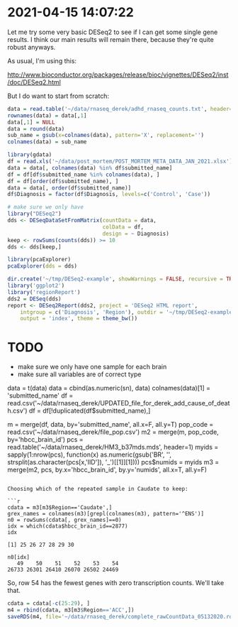 # 2021-04-15 14:07:22

Let me try some very basic DESeq2 to see if I can get some single gene results.
I think our main results will remain there, because they're quite robust
anyways.

As usual, I'm using this:

http://www.bioconductor.org/packages/release/bioc/vignettes/DESeq2/inst/doc/DESeq2.html

But I do want to start from scratch:

```r
data = read.table('~/data/rnaseq_derek/adhd_rnaseq_counts.txt', header=1)
rownames(data) = data[,1]
data[,1] = NULL
data = round(data)
sub_name = gsub(x=colnames(data), pattern='X', replacement='')
colnames(data) = sub_name

library(gdata)
df = read.xls('~/data/post_mortem/POST_MORTEM_META_DATA_JAN_2021.xlsx')
data = data[, colnames(data) %in% df$submitted_name]
df = df[df$submitted_name %in% colnames(data), ]
df = df[order(df$submitted_name), ]
data = data[, order(df$submitted_name)]
df$Diagnosis = factor(df$Diagnosis, levels=c('Control', 'Case'))

# make sure we only have 
library("DESeq2")
dds <- DESeqDataSetFromMatrix(countData = data,
                              colData = df,
                              design = ~ Diagnosis)
keep <- rowSums(counts(dds)) >= 10
dds <- dds[keep,]

library(pcaExplorer)
pcaExplorer(dds = dds)

dir.create('~/tmp/DESeq2-example', showWarnings = FALSE, recursive = TRUE)
library('ggplot2')
library('regionReport')
dds2 = DESeq(dds)
report <- DESeq2Report(dds2, project = 'DESeq2 HTML report',
    intgroup = c('Diagnosis', 'Region'), outdir = '~/tmp/DESeq2-example',
    output = 'index', theme = theme_bw())
```

# TODO
 * make sure we only have one sample for each brain
 * make sure all variables are of correct type












data = t(data)
data = cbind(as.numeric(sn), data)
colnames(data)[1] = 'submitted_name'
df = read.csv('~/data/rnaseq_derek/UPDATED_file_for_derek_add_cause_of_death.csv')
df = df[!duplicated(df$submitted_name),]

m = merge(df, data, by='submitted_name', all.x=F, all.y=T)
pop_code = read.csv('~/data/rnaseq_derek/file_pop.csv')
m2 = merge(m, pop_code, by='hbcc_brain_id')
pcs = read.table('~/data/rnaseq_derek/HM3_b37mds.mds', header=1)
myids = sapply(1:nrow(pcs), function(x) as.numeric(gsub('BR', '',
                                                        strsplit(as.character(pcs[x,'IID']), '_')[[1]][1])))
pcs$numids = myids
m3 = merge(m2, pcs, by.x='hbcc_brain_id', by.y='numids', all.x=T, all.y=F)
```

Choosing which of the repeated sample in Caudate to keep:

```r
cdata = m3[m3$Region=='Caudate',]
grex_names = colnames(m3)[grepl(colnames(m3), pattern='^ENS')]
n0 = rowSums(cdata[, grex_names]==0)
idx = which(cdata$hbcc_brain_id==2877)
idx

[1] 25 26 27 28 29 30

n0[idx]
   49    50    51    52    53    54 
26733 26301 26410 26070 26502 24469 
```

So, row 54 has the fewest genes with zero transcription counts. We'll take that.

```r
cdata = cdata[-c(25:29), ]
m4 = rbind(cdata, m3[m3$Region=='ACC',])
saveRDS(m4, file='~/data/rnaseq_derek/complete_rawCountData_05132020.rds')
```
